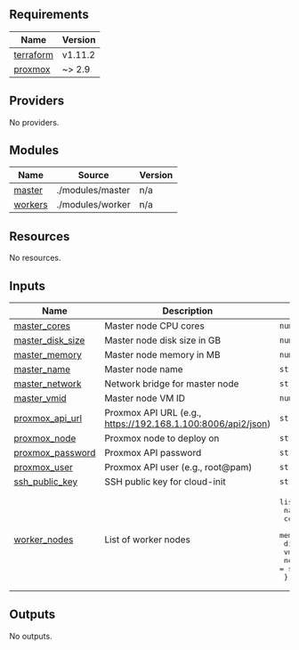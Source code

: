 ## Requirements

| Name | Version |
|------|---------|
| <a name="requirement_terraform"></a> [terraform](#requirement\_terraform) | v1.11.2 |
| <a name="requirement_proxmox"></a> [proxmox](#requirement\_proxmox) | ~> 2.9 |

## Providers

No providers.

## Modules

| Name | Source | Version |
|------|--------|---------|
| <a name="module_master"></a> [master](#module\_master) | ./modules/master | n/a |
| <a name="module_workers"></a> [workers](#module\_workers) | ./modules/worker | n/a |

## Resources

No resources.

## Inputs

| Name | Description | Type | Default | Required |
|------|-------------|------|---------|:--------:|
| <a name="input_master_cores"></a> [master\_cores](#input\_master\_cores) | Master node CPU cores | `number` | n/a | yes |
| <a name="input_master_disk_size"></a> [master\_disk\_size](#input\_master\_disk\_size) | Master node disk size in GB | `number` | n/a | yes |
| <a name="input_master_memory"></a> [master\_memory](#input\_master\_memory) | Master node memory in MB | `number` | n/a | yes |
| <a name="input_master_name"></a> [master\_name](#input\_master\_name) | Master node name | `string` | n/a | yes |
| <a name="input_master_network"></a> [master\_network](#input\_master\_network) | Network bridge for master node | `string` | n/a | yes |
| <a name="input_master_vmid"></a> [master\_vmid](#input\_master\_vmid) | Master node VM ID | `number` | n/a | yes |
| <a name="input_proxmox_api_url"></a> [proxmox\_api\_url](#input\_proxmox\_api\_url) | Proxmox API URL (e.g., https://192.168.1.100:8006/api2/json) | `string` | n/a | yes |
| <a name="input_proxmox_node"></a> [proxmox\_node](#input\_proxmox\_node) | Proxmox node to deploy on | `string` | n/a | yes |
| <a name="input_proxmox_password"></a> [proxmox\_password](#input\_proxmox\_password) | Proxmox API password | `string` | n/a | yes |
| <a name="input_proxmox_user"></a> [proxmox\_user](#input\_proxmox\_user) | Proxmox API user (e.g., root@pam) | `string` | n/a | yes |
| <a name="input_ssh_public_key"></a> [ssh\_public\_key](#input\_ssh\_public\_key) | SSH public key for cloud-init | `string` | n/a | yes |
| <a name="input_worker_nodes"></a> [worker\_nodes](#input\_worker\_nodes) | List of worker nodes | <pre>list(object({<br/>    name      = string<br/>    cores     = number<br/>    memory    = number<br/>    disk_size = number<br/>    vmid      = number<br/>    network   = string<br/>  }))</pre> | n/a | yes |

## Outputs

No outputs.
